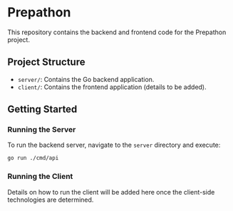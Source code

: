 # Prepathon

This repository contains the backend and frontend code for the Prepathon project.

## Project Structure

- `server/`: Contains the Go backend application.
- `client/`: Contains the frontend application (details to be added).

## Getting Started

### Running the Server

To run the backend server, navigate to the `server` directory and execute:

```bash
go run ./cmd/api
```

### Running the Client

Details on how to run the client will be added here once the client-side technologies are determined.
